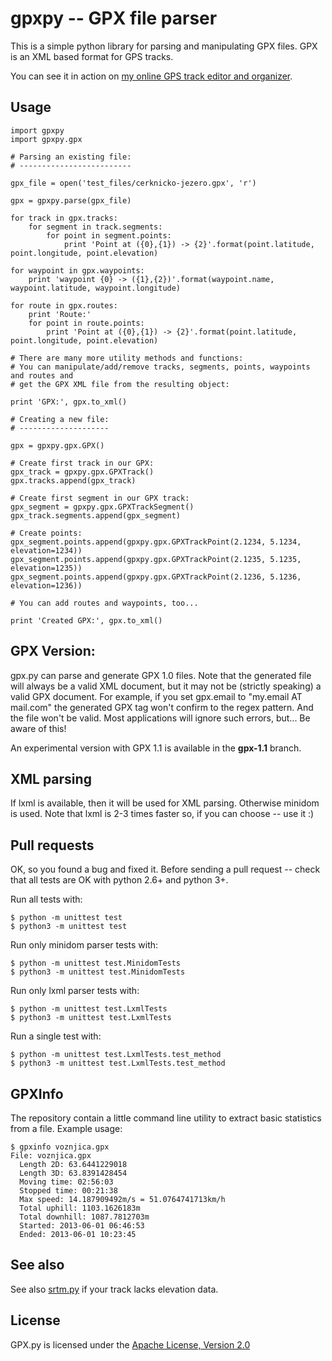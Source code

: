 gpxpy -- GPX file parser
========================

This is a simple python library for parsing and manipulating GPX files. GPX is an XML based format for GPS tracks.

You can see it in action on [my online GPS track editor and organizer](http://www.trackprofiler.com).

Usage
-----

    import gpxpy
    import gpxpy.gpx

    # Parsing an existing file:
    # -------------------------

    gpx_file = open('test_files/cerknicko-jezero.gpx', 'r')

    gpx = gpxpy.parse(gpx_file)

    for track in gpx.tracks:
        for segment in track.segments:
            for point in segment.points:
                print 'Point at ({0},{1}) -> {2}'.format(point.latitude, point.longitude, point.elevation)

    for waypoint in gpx.waypoints:
        print 'waypoint {0} -> ({1},{2})'.format(waypoint.name, waypoint.latitude, waypoint.longitude)
        
    for route in gpx.routes:
        print 'Route:'
        for point in route.points:
            print 'Point at ({0},{1}) -> {2}'.format(point.latitude, point.longitude, point.elevation)

    # There are many more utility methods and functions:
    # You can manipulate/add/remove tracks, segments, points, waypoints and routes and
    # get the GPX XML file from the resulting object:

    print 'GPX:', gpx.to_xml()

    # Creating a new file:
    # --------------------

    gpx = gpxpy.gpx.GPX()

    # Create first track in our GPX:
    gpx_track = gpxpy.gpx.GPXTrack()
    gpx.tracks.append(gpx_track)

    # Create first segment in our GPX track:
    gpx_segment = gpxpy.gpx.GPXTrackSegment()
    gpx_track.segments.append(gpx_segment)

    # Create points:
    gpx_segment.points.append(gpxpy.gpx.GPXTrackPoint(2.1234, 5.1234, elevation=1234))
    gpx_segment.points.append(gpxpy.gpx.GPXTrackPoint(2.1235, 5.1235, elevation=1235))
    gpx_segment.points.append(gpxpy.gpx.GPXTrackPoint(2.1236, 5.1236, elevation=1236))

    # You can add routes and waypoints, too...

    print 'Created GPX:', gpx.to_xml()

GPX Version:
------------

gpx.py can parse and generate GPX 1.0 files. Note that the generated file will always be a valid XML document, but it may not be (strictly speaking) a valid GPX document. For example, if you set gpx.email to "my.email AT mail.com" the generated GPX tag won't confirm to the regex pattern. And the file won't be valid. Most applications will ignore such errors, but... Be aware of this!

An experimental version with GPX 1.1 is available in the **gpx-1.1** branch.

XML parsing
-----------

If lxml is available, then it will be used for XML parsing.
Otherwise minidom is used.
Note that lxml is 2-3 times faster so, if you can choose -- use it :)

Pull requests
-------------

OK, so you found a bug and fixed it. Before sending a pull request -- check that all tests are OK with python 2.6+ and python 3+.

Run all tests with:

    $ python -m unittest test
    $ python3 -m unittest test

Run only minidom parser tests with:

    $ python -m unittest test.MinidomTests
    $ python3 -m unittest test.MinidomTests

Run only lxml parser tests with:

    $ python -m unittest test.LxmlTests
    $ python3 -m unittest test.LxmlTests

Run a single test with:

    $ python -m unittest test.LxmlTests.test_method
    $ python3 -m unittest test.LxmlTests.test_method

GPXInfo
-------

The repository contain a little command line utility to extract basic statistics from a file.
Example usage:

    $ gpxinfo voznjica.gpx 
    File: voznjica.gpx
      Length 2D: 63.6441229018
      Length 3D: 63.8391428454
      Moving time: 02:56:03
      Stopped time: 00:21:38
      Max speed: 14.187909492m/s = 51.0764741713km/h
      Total uphill: 1103.1626183m
      Total downhill: 1087.7812703m
      Started: 2013-06-01 06:46:53
      Ended: 2013-06-01 10:23:45

See also
--------

See also [srtm.py](https://github.com/tkrajina/srtm.py) if your track lacks elevation data.

License
-------

GPX.py is licensed under the [Apache License, Version 2.0](http://www.apache.org/licenses/LICENSE-2.0)

